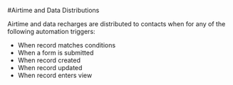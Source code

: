 #Airtime and Data Distributions

Airtime and data recharges are distributed to contacts when for any of the following automation triggers:
- When record matches conditions
- When a form is submitted
- When record created
- When record updated
- When record enters view
